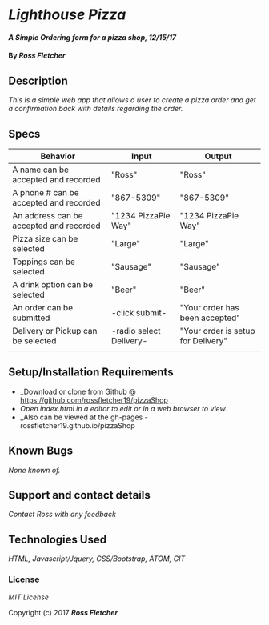 # _Lighthouse Pizza_

#### _A Simple Ordering form for a pizza shop, 12/15/17_

#### By _**Ross Fletcher**_

## Description

_This is a simple web app that allows a user to create a pizza order and get a confirmation back with details regarding the order._

## Specs

|  Behavior |  Input |  Output |
|---|---|---|
|  A name can be accepted and recorded | "Ross"  | "Ross"  |
|  A phone # can be accepted and recorded  |  "867-5309" | "867-5309"  |
|  An address can be accepted and recorded |  "1234 PizzaPie Way" | "1234 PizzaPie Way"  |
|  Pizza size can be selected | "Large"  | "Large"  |
|  Toppings can be selected |  "Sausage" | "Sausage"  |
|  A drink option can be selected | "Beer"  | "Beer"  |
|  An order can be submitted |  -click submit- | "Your order has been accepted"  |
|  Delivery or Pickup can be selected | -radio select Delivery-  | "Your order is setup for Delivery"  |
|   |   |   ||

## Setup/Installation Requirements

* _Download or clone from Github @ https://github.com/rossfletcher19/pizzaShop _
* _Open index.html in a editor to edit or in a web browser to view._
* _Also can be viewed at the gh-pages - rossfletcher19.github.io/pizzaShop

## Known Bugs

_None known of._

## Support and contact details

_Contact Ross with any feedback_

## Technologies Used

_HTML, Javascript/Jquery, CSS/Bootstrap, ATOM, GIT_

### License

*MIT License*

Copyright (c) 2017 **_Ross Fletcher_**
